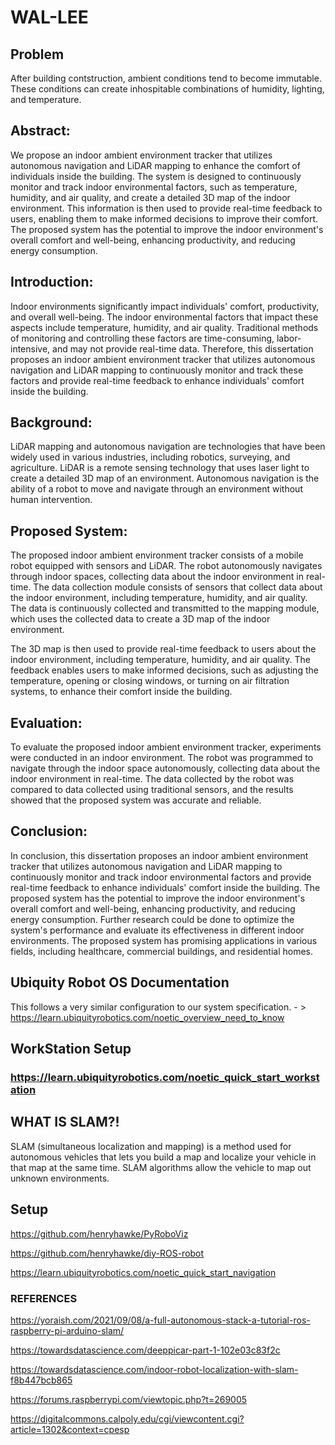 # WAL-LEE

## Problem

After building contstruction, ambient conditions tend to become immutable. These conditions can create inhospitable combinations of humidity, lighting, and temperature.

## Abstract:
We propose an indoor ambient environment tracker that utilizes autonomous navigation and LiDAR mapping to enhance the comfort of individuals inside the building. The system is designed to continuously monitor and track indoor environmental factors, such as temperature, humidity, and air quality, and create a detailed 3D map of the indoor environment. This information is then used to provide real-time feedback to users, enabling them to make informed decisions to improve their comfort. The proposed system has the potential to improve the indoor environment's overall comfort and well-being, enhancing productivity, and reducing energy consumption.

## Introduction:

Indoor environments significantly impact individuals' comfort, productivity, and overall well-being. The indoor environmental factors that impact these aspects include temperature, humidity, and air quality. Traditional methods of monitoring and controlling these factors are time-consuming, labor-intensive, and may not provide real-time data. Therefore, this dissertation proposes an indoor ambient environment tracker that utilizes autonomous navigation and LiDAR mapping to continuously monitor and track these factors and provide real-time feedback to enhance individuals' comfort inside the building.

## Background:

LiDAR mapping and autonomous navigation are technologies that have been widely used in various industries, including robotics, surveying, and agriculture. LiDAR is a remote sensing technology that uses laser light to create a detailed 3D map of an environment. Autonomous navigation is the ability of a robot to move and navigate through an environment without human intervention.

## Proposed System:

The proposed indoor ambient environment tracker consists of a mobile robot equipped with sensors and LiDAR. The robot autonomously navigates through indoor spaces, collecting data about the indoor environment in real-time. The data collection module consists of sensors that collect data about the indoor environment, including temperature, humidity, and air quality. The data is continuously collected and transmitted to the mapping module, which uses the collected data to create a 3D map of the indoor environment.

The 3D map is then used to provide real-time feedback to users about the indoor environment, including temperature, humidity, and air quality. The feedback enables users to make informed decisions, such as adjusting the temperature, opening or closing windows, or turning on air filtration systems, to enhance their comfort inside the building.

## Evaluation:

To evaluate the proposed indoor ambient environment tracker, experiments were conducted in an indoor environment. The robot was programmed to navigate through the indoor space autonomously, collecting data about the indoor environment in real-time. The data collected by the robot was compared to data collected using traditional sensors, and the results showed that the proposed system was accurate and reliable.

## Conclusion:

In conclusion, this dissertation proposes an indoor ambient environment tracker that utilizes autonomous navigation and LiDAR mapping to continuously monitor and track indoor environmental factors and provide real-time feedback to enhance individuals' comfort inside the building. The proposed system has the potential to improve the indoor environment's overall comfort and well-being, enhancing productivity, and reducing energy consumption. Further research could be done to optimize the system's performance and evaluate its effectiveness in different indoor environments. The proposed system has promising applications in various fields, including healthcare, commercial buildings, and residential homes.

## Ubiquity Robot OS Documentation
This follows a very similar configuration to our system specification. - > https://learn.ubiquityrobotics.com/noetic_overview_need_to_know
## WorkStation Setup
### https://learn.ubiquityrobotics.com/noetic_quick_start_workstation


## WHAT IS SLAM?!

SLAM (simultaneous localization and mapping) is a method used for autonomous vehicles that lets you build a map and localize your vehicle in that map at the same time. SLAM algorithms allow the vehicle to map out unknown environments.

## Setup
https://github.com/henryhawke/PyRoboViz

https://github.com/henryhawke/diy-ROS-robot


https://learn.ubiquityrobotics.com/noetic_quick_start_navigation


### REFERENCES


https://yoraish.com/2021/09/08/a-full-autonomous-stack-a-tutorial-ros-raspberry-pi-arduino-slam/

https://towardsdatascience.com/deeppicar-part-1-102e03c83f2c

https://towardsdatascience.com/indoor-robot-localization-with-slam-f8b447bcb865

https://forums.raspberrypi.com/viewtopic.php?t=269005

https://digitalcommons.calpoly.edu/cgi/viewcontent.cgi?article=1302&context=cpesp
